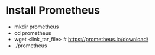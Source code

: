 # Install Prometheus
- mkdir prometheus
- cd prometheus
- wget <link_tar_file> # https://prometheus.io/download/
- ./prometheus
